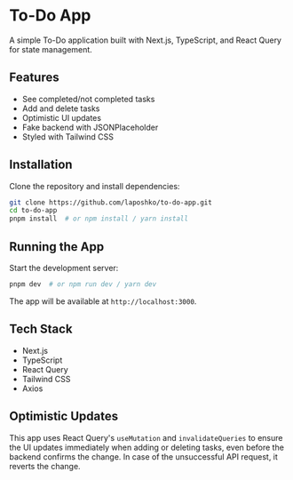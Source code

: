 # To-Do App

A simple To-Do application built with Next.js, TypeScript, and React Query for state management.

## Features

- See completed/not completed tasks
- Add and delete tasks
- Optimistic UI updates
- Fake backend with JSONPlaceholder
- Styled with Tailwind CSS

## Installation

Clone the repository and install dependencies:

```sh
git clone https://github.com/laposhko/to-do-app.git
cd to-do-app
pnpm install  # or npm install / yarn install
```

## Running the App

Start the development server:

```sh
pnpm dev  # or npm run dev / yarn dev
```

The app will be available at `http://localhost:3000`.

## Tech Stack

- Next.js
- TypeScript
- React Query
- Tailwind CSS
- Axios

## Optimistic Updates

This app uses React Query's `useMutation` and `invalidateQueries` to ensure the UI updates immediately when adding or deleting tasks, even before the backend confirms the change. In case of the unsuccessful API request, it reverts the change.
